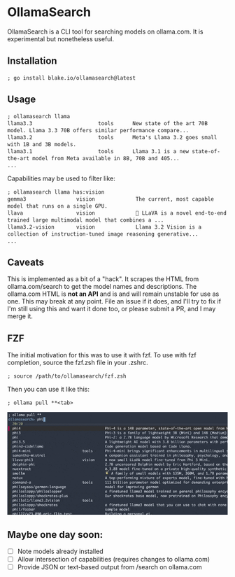 # OllamaSearch

OllamaSearch is a CLI tool for searching models on ollama.com. It is
experimental but nonetheless useful.

## Installation

```
; go install blake.io/ollamasearch@latest
```

## Usage

```
; ollamasearch llama
llama3.3                     tools      New state of the art 70B model. Llama 3.3 70B offers similar performance compare...
llama3.2                     tools      Meta's Llama 3.2 goes small with 1B and 3B models.
llama3.1                     tools      Llama 3.1 is a new state-of-the-art model from Meta available in 8B, 70B and 405...
...
```

Capabilities may be used to filter like:

```
; ollamasearch llama has:vision
gemma3                vision             The current, most capable model that runs on a single GPU.
llava                 vision             🌋 LLaVA is a novel end-to-end trained large multimodal model that combines a ...
llama3.2-vision       vision             Llama 3.2 Vision is a collection of instruction-tuned image reasoning generative...
...
```

## Caveats

This is implemented as a bit of a "hack". It scrapes the HTML from
ollama.com/search to get the model names and descriptions. The ollama.com HTML
is **not an API** and is and will remain unstable for use as one. This may
break at any point. File an issue if it does, and I'll try to fix if I'm still
using this and want it done too, or please submit a PR, and I may merge it.

## FZF

The initial motivation for this was to use it with fzf. To use with fzf
completion, source the fzf.zsh file in your .zshrc.

```
; source /path/to/ollamasearch/fzf.zsh
```

Then you can use it like this:

```
; ollama pull **<tab>
```

<img src="images/fzf.gif" alt="fzf" width="600"/>

## Maybe one day soon:

- [ ] Note models already installed
- [ ] Allow intersection of capabilities (requires changes to ollama.com)
- [ ] Provide JSON or text-based output from /search on ollama.com
